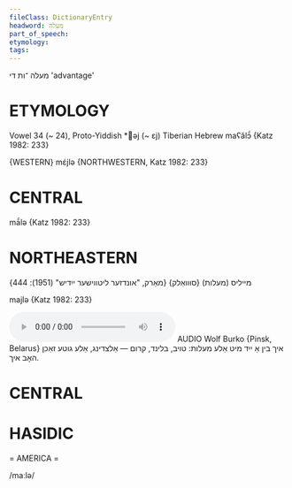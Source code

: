 ```yaml
---
fileClass: DictionaryEntry
headword: מעלה
part_of_speech: 
etymology: 
tags: 
---
```

מעלה
־ות
די
'advantage'

ETYMOLOGY
===========
Vowel 34 (~ 24), Proto-Yiddish *əj (~ ɛj)
Tiberian Hebrew maʕălɔ̄́
{Katz 1982: 233}

{WESTERN}
mɛ́jlə {NORTHWESTERN, Katz 1982: 233}

CENTRAL
========

mā́lə {Katz 1982: 233}

NORTHEASTERN
==============

מייליס (מעלות) {סוּוואַלק}
{מאַרק, "אונדזער ליטווישער ייִדיש" (1951): 444}

majlə {Katz 1982: 233}

<audio controls src="https://ia801509.us.archive.org/26/items/WolfBurko/IkhBinAYidMitAleMayles-ToybBlindKrum-AltsdingAleGuteZakhnHobIkh-WolfBurko.mp3"></audio>
AUDIO Wolf Burko {Pinsk, Belarus}
איך בין אַ ייִד מיט אַלע מעלות: טויב, בלינד, קרום — אַלצדינג, אַלע גוטע זאַכן האָב איך.

CENTRAL
========

HASIDIC
=======
= AMERICA = 

/maːlə/